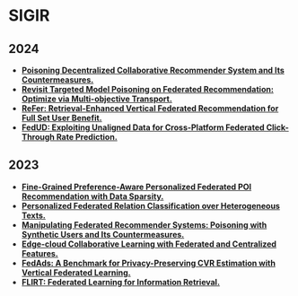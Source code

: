 # SIGIR

## 2024

- **[Poisoning Decentralized Collaborative Recommender System and Its Countermeasures.](https://arxiv.org/pdf/2404.01177)**
- **[Revisit Targeted Model Poisoning on Federated Recommendation: Optimize via Multi-objective Transport.](https://dl.acm.org/doi/abs/10.1145/3626772.3657764)**
- **[ReFer: Retrieval-Enhanced Vertical Federated Recommendation for Full Set User Benefit.](https://dl.acm.org/doi/pdf/10.1145/3626772.3657763)**
- **[FedUD: Exploiting Unaligned Data for Cross-Platform Federated Click-Through Rate Prediction.](https://arxiv.org/pdf/2407.18472)**

## 2023

- **[Fine-Grained Preference-Aware Personalized Federated POI Recommendation with Data Sparsity.](https://dl.acm.org/doi/abs/10.1145/3539618.3591688)**
- **[Personalized Federated Relation Classification over Heterogeneous Texts.](https://dl.acm.org/doi/pdf/10.1145/3539618.3591748)**
- **[Manipulating Federated Recommender Systems: Poisoning with Synthetic Users and Its Countermeasures.](https://arxiv.org/pdf/2304.03054)**
- **[Edge-cloud Collaborative Learning with Federated and Centralized Features.](https://arxiv.org/pdf/2304.05871)**
- **[FedAds: A Benchmark for Privacy-Preserving CVR Estimation with Vertical Federated Learning.](https://arxiv.org/pdf/2305.08328)**
- **[FLIRT: Federated Learning for Information Retrieval.](https://web.archive.org/web/20230720041431id_/https://dl.acm.org/doi/pdf/10.1145/3539618.3591926)**
  